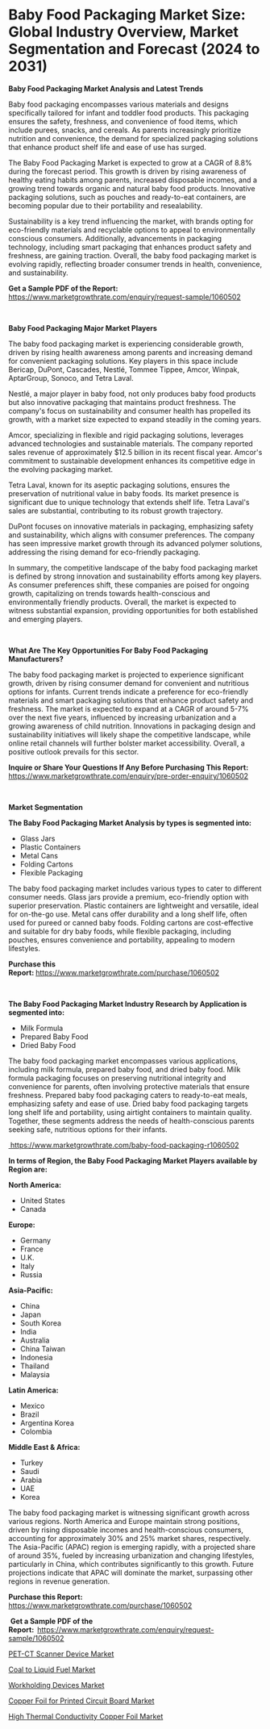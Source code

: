 <p><h1>Baby Food Packaging Market Size: Global Industry Overview, Market Segmentation and Forecast (2024 to 2031)</h1></p><p><strong>Baby Food Packaging Market Analysis and Latest Trends</strong></p>
<p><p>Baby food packaging encompasses various materials and designs specifically tailored for infant and toddler food products. This packaging ensures the safety, freshness, and convenience of food items, which include purees, snacks, and cereals. As parents increasingly prioritize nutrition and convenience, the demand for specialized packaging solutions that enhance product shelf life and ease of use has surged.</p><p>The Baby Food Packaging Market is expected to grow at a CAGR of 8.8% during the forecast period. This growth is driven by rising awareness of healthy eating habits among parents, increased disposable incomes, and a growing trend towards organic and natural baby food products. Innovative packaging solutions, such as pouches and ready-to-eat containers, are becoming popular due to their portability and resealability.</p><p>Sustainability is a key trend influencing the market, with brands opting for eco-friendly materials and recyclable options to appeal to environmentally conscious consumers. Additionally, advancements in packaging technology, including smart packaging that enhances product safety and freshness, are gaining traction. Overall, the baby food packaging market is evolving rapidly, reflecting broader consumer trends in health, convenience, and sustainability.</p></p>
<p><strong>Get a Sample PDF of the Report:&nbsp;</strong> <a href="https://www.marketgrowthrate.com/enquiry/request-sample/1060502">https://www.marketgrowthrate.com/enquiry/request-sample/1060502</a></p>
<p>&nbsp;</p>
<p><strong>Baby Food Packaging Major Market Players</strong></p>
<p><p>The baby food packaging market is experiencing considerable growth, driven by rising health awareness among parents and increasing demand for convenient packaging solutions. Key players in this space include Bericap, DuPont, Cascades, Nestlé, Tommee Tippee, Amcor, Winpak, AptarGroup, Sonoco, and Tetra Laval.</p><p>Nestlé, a major player in baby food, not only produces baby food products but also innovative packaging that maintains product freshness. The company's focus on sustainability and consumer health has propelled its growth, with a market size expected to expand steadily in the coming years.</p><p>Amcor, specializing in flexible and rigid packaging solutions, leverages advanced technologies and sustainable materials. The company reported sales revenue of approximately $12.5 billion in its recent fiscal year. Amcor's commitment to sustainable development enhances its competitive edge in the evolving packaging market.</p><p>Tetra Laval, known for its aseptic packaging solutions, ensures the preservation of nutritional value in baby foods. Its market presence is significant due to unique technology that extends shelf life. Tetra Laval's sales are substantial, contributing to its robust growth trajectory.</p><p>DuPont focuses on innovative materials in packaging, emphasizing safety and sustainability, which aligns with consumer preferences. The company has seen impressive market growth through its advanced polymer solutions, addressing the rising demand for eco-friendly packaging.</p><p>In summary, the competitive landscape of the baby food packaging market is defined by strong innovation and sustainability efforts among key players. As consumer preferences shift, these companies are poised for ongoing growth, capitalizing on trends towards health-conscious and environmentally friendly products. Overall, the market is expected to witness substantial expansion, providing opportunities for both established and emerging players.</p></p>
<p>&nbsp;</p>
<p><strong>What Are The Key Opportunities For Baby Food Packaging Manufacturers?</strong></p>
<p><p>The baby food packaging market is projected to experience significant growth, driven by rising consumer demand for convenient and nutritious options for infants. Current trends indicate a preference for eco-friendly materials and smart packaging solutions that enhance product safety and freshness. The market is expected to expand at a CAGR of around 5-7% over the next five years, influenced by increasing urbanization and a growing awareness of child nutrition. Innovations in packaging design and sustainability initiatives will likely shape the competitive landscape, while online retail channels will further bolster market accessibility. Overall, a positive outlook prevails for this sector.</p></p>
<p><strong>Inquire or Share Your Questions If Any Before Purchasing This Report:</strong> <a href="https://www.marketgrowthrate.com/enquiry/pre-order-enquiry/1060502">https://www.marketgrowthrate.com/enquiry/pre-order-enquiry/1060502</a></p>
<p>&nbsp;</p>
<p><strong>Market Segmentation</strong></p>
<p><strong>The Baby Food Packaging Market Analysis by types is segmented into:</strong></p>
<p><ul><li>Glass Jars</li><li>Plastic Containers</li><li>Metal Cans</li><li>Folding Cartons</li><li>Flexible Packaging</li></ul></p>
<p><p>The baby food packaging market includes various types to cater to different consumer needs. Glass jars provide a premium, eco-friendly option with superior preservation. Plastic containers are lightweight and versatile, ideal for on-the-go use. Metal cans offer durability and a long shelf life, often used for pureed or canned baby foods. Folding cartons are cost-effective and suitable for dry baby foods, while flexible packaging, including pouches, ensures convenience and portability, appealing to modern lifestyles.</p></p>
<p><strong>Purchase this Report:&nbsp;</strong><a href="https://www.marketgrowthrate.com/purchase/1060502">https://www.marketgrowthrate.com/purchase/1060502</a></p>
<p>&nbsp;</p>
<p><strong>The Baby Food Packaging Market Industry Research by Application is segmented into:</strong></p>
<p><ul><li>Milk Formula</li><li>Prepared Baby Food</li><li>Dried Baby Food</li></ul></p>
<p><p>The baby food packaging market encompasses various applications, including milk formula, prepared baby food, and dried baby food. Milk formula packaging focuses on preserving nutritional integrity and convenience for parents, often involving protective materials that ensure freshness. Prepared baby food packaging caters to ready-to-eat meals, emphasizing safety and ease of use. Dried baby food packaging targets long shelf life and portability, using airtight containers to maintain quality. Together, these segments address the needs of health-conscious parents seeking safe, nutritious options for their infants.</p></p>
<p><a href="https://www.marketgrowthrate.com/baby-food-packaging-r1060502">&nbsp;https://www.marketgrowthrate.com/baby-food-packaging-r1060502</a></p>
<p><strong>In terms of Region, the Baby Food Packaging Market Players available by Region are:</strong></p>
<p>
    <p> <strong> North America: </strong>
        <ul>
            <li>United States</li>
            <li>Canada</li>
        </ul>
        </p> 
    <p> <strong> Europe: </strong>
        <ul>
            <li>Germany</li>
            <li>France</li>
            <li>U.K.</li>
            <li>Italy</li>
            <li>Russia</li>
        </ul>
        </p> 
    <p> <strong> Asia-Pacific: </strong>
        <ul>
            <li>China</li>
            <li>Japan</li>
            <li>South Korea</li>
            <li>India</li>
            <li>Australia</li>
            <li>China Taiwan</li>
            <li>Indonesia</li>
            <li>Thailand</li>
            <li>Malaysia</li>
        </ul>
        </p> 
    <p> <strong> Latin America: </strong>
        <ul>
            <li>Mexico</li>
            <li>Brazil</li>
            <li>Argentina Korea</li>
            <li>Colombia</li>
        </ul>
        </p> 
    <p> <strong> Middle East & Africa: </strong>
        <ul>
            <li>Turkey</li>
            <li>Saudi</li>
            <li>Arabia</li>
            <li>UAE</li>
            <li>Korea</li>
        </ul>
    </p>
    </p>
<p><p>The baby food packaging market is witnessing significant growth across various regions. North America and Europe maintain strong positions, driven by rising disposable incomes and health-conscious consumers, accounting for approximately 30% and 25% market shares, respectively. The Asia-Pacific (APAC) region is emerging rapidly, with a projected share of around 35%, fueled by increasing urbanization and changing lifestyles, particularly in China, which contributes significantly to this growth. Future projections indicate that APAC will dominate the market, surpassing other regions in revenue generation.</p></p>
<p><strong>Purchase this Report: </strong><a href="https://www.marketgrowthrate.com/purchase/1060502">https://www.marketgrowthrate.com/purchase/1060502</a></p>
<p>&nbsp;<strong>Get a Sample PDF of the Report:&nbsp;&nbsp;</strong><a href="https://www.marketgrowthrate.com/enquiry/request-sample/1060502">https://www.marketgrowthrate.com/enquiry/request-sample/1060502</a></p>
<p><strong></strong></p>
<p><p><a href="https://github.com/JakirUddin651/Market-Research-Report-List-1/blob/main/pet-ct-scanner-device-market.md">PET-CT Scanner Device Market</a></p><p><a href="https://github.com/ashepherd82/Market-Research-Report-List-6/blob/main/coal-to-liquid-fuel-market.md">Coal to Liquid Fuel Market</a></p><p><a href="https://www.linkedin.com/pulse/insights-workholding-devices-industry-market-financial-status-ahunf">Workholding Devices Market</a></p><p><a href="https://issuu.com/reportprime-2/docs/copper-foil-for-printed-circuit-boa_e9ff80f00c333f">Copper Foil for Printed Circuit Board Market</a></p><p><a href="https://issuu.com/reportprime-2/docs/high-thermal-conductivity-copper-fo_e88d02b91275cb">High Thermal Conductivity Copper Foil Market</a></p></p>